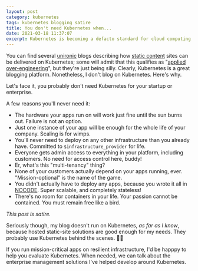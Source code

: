 ```yaml
---
layout: post
category: kubernetes
tags: kubernetes blogging satire
title: You don't need Kubernetes when...
date: 2021-03-18 11:37:07
excerpt: Kubernetes is becoming a defacto standard for cloud computing, and the platform of choice for hosting blogs. Perhaps in the declining minority, however, I will not adopt Kubernetes as a blogging platform, and here's why.
---
```


You can find several [unironic][unironic] blogs describing how [static content][staticcontent] sites can be delivered on Kubernetes; some will admit that this qualifies as "[applied over-engineering][applied-over-engineering]", but they're just being silly. Clearly, Kubernetes is a great blogging platform. Nonetheless, I don't blog on Kubernetes. Here's why.

Let's face it, you probably don't need Kubernetes for your startup or enterprise.

A few reasons you'll never need it:

* The hardware your apps run on will work just fine until the sun burns out. Failure is not an option.
* Just one instance of your app will be enough for the whole life of your company. Scaling is for wimps.
* You'll never need to deploy on any other infrastructure than you already have. Committed to `$infrastructure_provider` for life.
* Everyone gets admin access to everything in your platform, including customers. No need for access control here, buddy!
* Er, what's this "multi-tenancy" thing?
* None of your customers actually depend on your apps running, ever. "Mission-optional" is the name of the game.
* You didn't actually have to deploy any apps, because you wrote it all in [NOCODE][nocode]. Super scalable, and completely stateless!
* There's no room for containers in your life. Your passion cannot be contained. You must remain free like a bird.

_This post is satire._ 

Seriously though, my blog doesn't run on Kubernetes, _as far as I know_, because hosted static-site solutions are good enough for my needs. They probably use Kubernetes behind the scenes. 🤷‍♂️  

If you run mission-critical apps on resilient infrastructure, I'd be happpy to help you evaluate Kubernetes. When needed, we can talk about the enterprise management solutions I've helped develop around Kubernetes. 




[unironic]: https://mbuffett.com/posts/kubernetes-setup/ 
[staticcontent]: https://mattjmcnaughton.com/post/hosting-static-blog-on-kubernetes/
[applied-over-engineering]: https://danrl.com/writing/my-blog-on-kubernetes/
[nocode]: https://github.com/kelseyhightower/nocode
